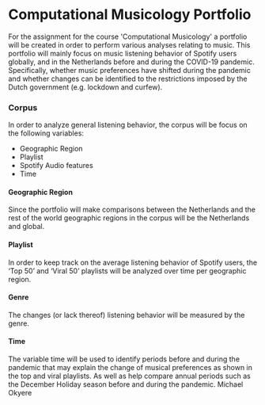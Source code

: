 # Computational Musicology Portfolio

For the assignment for the course 'Computational Musicology' a portfolio will be created in order to perform various analyses relating to music.
This portfolio will mainly focus on music listening behavior of Spotify users globally, and in the Netherlands before and during the COVID-19 pandemic. Specifically, whether music preferences have shifted during the pandemic and whether changes can be identified to the restrictions imposed by the Dutch government (e.g. lockdown and curfew).

### Corpus
In order to analyze general listening behavior, the corpus will be focus on the following variables:
* Geographic Region
* Playlist
* Spotify Audio features
* Time

#### Geographic Region
Since the portfolio will make comparisons between the Netherlands and the rest of the world geographic regions in the corpus will be the Netherlands and global.

#### Playlist
In order to keep track on the average listening behavior of Spotify users, the ‘Top 50’ and ‘Viral 50’ playlists will be analyzed over time per geographic region.

#### Genre
The changes (or lack thereof) listening behavior will be measured by the genre.

#### Time
The variable time will be used to identify periods before and during the pandemic that may explain the change of musical preferences as shown in the top and viral playlists. As well as help compare annual periods such as the December Holiday season before and during the pandemic. 
Michael Okyere 

